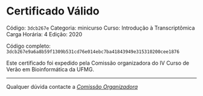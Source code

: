 # Certificado Válido

Código: `3dcb267e`
Categoria: minicurso
Curso: Introdução à Transcriptômica
Carga Horária: 4
Edição: 2020


Código completo: `3dcb267e9a6a8b59f1309b531cd76e014ebc7ba41843949e315310200cee1876`


Este certificado foi expedido pela Comissão organizadora do IV Curso de Verão em Bioinformática da UFMG.

----

Qualquer dúvida contacte a [_Comissão Organizadora_](<mailto:cursobioinfoufmg@gmail.com$subject=[Certificados]>)

